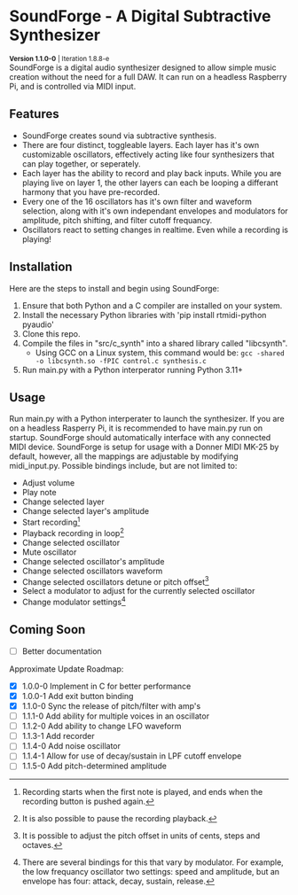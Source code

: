 # SoundForge - A Digital Subtractive Synthesizer
<sup>**Version 1.1.0-0**  |  Iteration 1.8.8-e</sup>  
SoundForge is a digital audio synthesizer designed to allow simple music creation without the need for a full DAW. It can run on a headless Raspberry Pi, and is controlled via MIDI input.

## Features
- SoundForge creates sound via subtractive synthesis.
- There are four distinct, toggleable layers. Each layer has it's own customizable oscillators, effectively acting like four synthesizers that can play together, or seperately.
- Each layer has the ability to record and play back inputs. While you are playing live on layer 1, the other layers can each be looping a differant harmony that you have pre-recorded.
- Every one of the 16 oscillators has it's own filter and waveform selection, along with it's own independant envelopes and modulators for amplitude, pitch shifting, and filter cutoff frequancy.
- Oscillators react to setting changes in realtime. Even while a recording is playing!

## Installation
Here are the steps to install and begin using SoundForge:
1. Ensure that both Python and a C compiler are installed on your system.
2. Install the necessary Python libraries with 'pip install rtmidi-python pyaudio'
3. Clone this repo.
4. Compile the files in "src/c_synth" into a shared library called "libcsynth".
    - Using GCC on a Linux system, this command would be: `gcc -shared -o libcsynth.so -fPIC control.c synthesis.c`
5. Run main.py with a Python interperator running Python 3.11+

## Usage
Run main.py with a Python interperater to launch the synthesizer. If you are on a headless Rasperry Pi, it is recommended to have main.py run on startup. SoundForge should automatically interface with any connected MIDI device. SoundForge is setup for usage with a Donner MIDI MK-25 by default, however, all the mappings are adjustable by modifying midi_input.py.
Possible bindings include, but are not limited to:
- Adjust volume
- Play note
- Change selected layer
- Change selected layer's amplitude
- Start recording[^1]
- Playback recording in loop[^2]
- Change selected oscillator
- Mute oscillator
- Change selected oscillator's amplitude
- Change selected oscillators waveform
- Change selected oscillators detune or pitch offset[^3]
- Select a modulator to adjust for the currently selected oscillator
- Change modulator settings[^4]

[^1]: Recording starts when the first note is played, and ends when the recording button is pushed again.  
[^2]: It is also possible to pause the recording playback.  
[^3]: It is possible to adjust the pitch offset in units of cents, steps and octaves.
[^4]: There are several bindings for this that vary by modulator. For example, the low frequancy oscillator two settings: speed and amplitude, but an envelope has four: attack, decay, sustain, release.  

## Coming Soon
- [ ] Better documentation

Approximate Update Roadmap:
- [x] 1.0.0-0 Implement in C for better performance
- [x] 1.0.0-1 Add exit button binding
- [x] 1.1.0-0 Sync the release of pitch/filter with amp's
- [ ] 1.1.1-0 Add ability for multiple voices in an oscillator
- [ ] 1.1.2-0 Add ability to change LFO waveform
- [ ] 1.1.3-1 Add recorder
- [ ] 1.1.4-0 Add noise oscillator
- [ ] 1.1.4-1 Allow for use of decay/sustain in LPF cutoff envelope
- [ ] 1.1.5-0 Add pitch-determined amplitude
